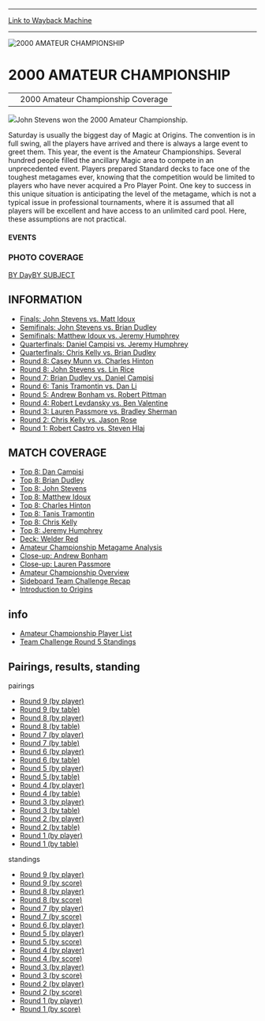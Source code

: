 
---
[Link to Wayback Machine](https://web.archive.org/web/20160303195926/http://magic.wizards.com/en/events/coverage/amchamp00)

[_metadata_:description]:- "2000 Amateur Championship Coverage"
[_metadata_:generator]:- "Drupal 7 (http://drupal.org)"
[_metadata_:node]:- "947501"
[_metadata_:source]:- "div-block-system-main"
[_metadata_:title]:- "2000 AMATEUR CHAMPIONSHIP"
[_metadata_:wayback_capture_timestamp]:- "2016-03-03 19:59:26"
[_metadata_:wayback_raw_url]:- "https://web.archive.org/web/20160303195926id_/http://magic.wizards.com/en/events/coverage/amchamp00"
[_metadata_:wayback_url]:- "http://magic.wizards.com/en/events/coverage/amchamp00"
---







![2000 AMATEUR CHAMPIONSHIP](https://media.magic.wizards.com/images/banner/large_1_4.jpg)





2000 AMATEUR CHAMPIONSHIP
=========================














|  |  |
| --- | --- |
|  | 2000 Amateur Championship Coverage |

![](https://media.magic.wizards.com/image_legacy_migration/sideboard/AMCHAMP00/Images/JohnStevens2.JPG)John Stevens won the 2000 Amateur Championship.


Saturday is usually the biggest day of Magic at Origins. The convention is in full swing, all the players have arrived and there is always a large event to greet them. This year, the event is the Amateur Championships. Several hundred people filled the ancillary Magic area to compete in an unprecedented event. Players prepared Standard decks to face one of the toughest metagames ever, knowing that the competition would be limited to players who have never acquired a Pro Player Point. One key to success in this unique situation is anticipating the level of the metagame, which is not a typical issue in professional tournaments, where it is assumed that all players will be excellent and have access to an unlimited card pool. Here, these assumptions are not practical.








#### EVENTS


### PHOTO COVERAGE


[BY Day](/en/articles/archive/event-coverage/photo-coverage-2000-amateur-championship-2015-12-16)[BY SUBJECT](/en/articles/archive/event-coverage/photo-coverage-2000-amateur-championship-2015-12-16)









INFORMATION
-----------


* [Finals: John Stevens vs. Matt Idoux](/en/articles/archive/event-coverage/finals-john-stevens-vs-matt-idoux-2015-12-16)
* [Semifinals: John Stevens vs. Brian Dudley](/en/articles/archive/event-coverage/semifinals-john-stevens-vs-brian-dudley-2015-12-16)
* [Semifinals: Matthew Idoux vs. Jeremy Humphrey](/en/articles/archive/event-coverage/semifinals-matthew-idoux-vs-jeremy-humphrey-2015-12-16)
* [Quarterfinals: Daniel Campisi vs. Jeremy Humphrey](/en/articles/archive/event-coverage/quarterfinals-daniel-campisi-vs-jeremy-humphrey-2015-12-16)
* [Quarterfinals: Chris Kelly vs. Brian Dudley](/en/articles/archive/event-coverage/quarterfinals-chris-kelly-vs-brian-dudley-2015-12-16)
* [Round 8: Casey Munn vs. Charles Hinton](/en/articles/archive/event-coverage/round-8-casey-munn-vs-charles-hinton-2015-12-16)
* [Round 8: John Stevens vs. Lin Rice](/en/articles/archive/event-coverage/round-8-john-stevens-vs-lin-rice-2015-12-16)
* [Round 7: Brian Dudley vs. Daniel Campisi](/en/articles/archive/event-coverage/round-7-brian-dudley-vs-daniel-campisi-2015-12-16)
* [Round 6: Tanis Tramontin vs. Dan Li](/en/articles/archive/event-coverage/round-6-tanis-tramontin-vs-dan-li-2015-12-16)
* [Round 5: Andrew Bonham vs. Robert Pittman](/en/articles/archive/event-coverage/round-5-andrew-bonham-vs-robert-pittman-2015-12-16)
* [Round 4: Robert Levdansky vs. Ben Valentine](/en/articles/archive/event-coverage/round-4-robert-levdansky-vs-ben-valentine-2015-12-16)
* [Round 3: Lauren Passmore vs. Bradley Sherman](/en/articles/archive/event-coverage/round-3-lauren-passmore-vs-bradley-sherman-2015-12-16)
* [Round 2: Chris Kelly vs. Jason Rose](/en/articles/archive/event-coverage/round-2-chris-kelly-vs-jason-rose-2015-12-16)
* [Round 1: Robert Castro vs. Steven Hlaj](/en/articles/archive/event-coverage/round-1-robert-castro-vs-steven-hlaj-2015-12-16)


MATCH COVERAGE
--------------


* [Top 8: Dan Campisi](/en/articles/archive/event-coverage/top-8-dan-campisi-2015-12-16)
* [Top 8: Brian Dudley](/en/articles/archive/event-coverage/top-8-brian-dudley-2015-12-16)
* [Top 8: John Stevens](/en/articles/archive/event-coverage/top-8-john-stevens-2015-12-16)
* [Top 8: Matthew Idoux](/en/articles/archive/event-coverage/top-8-matthew-idoux-2015-12-16)
* [Top 8: Charles Hinton](/en/articles/archive/event-coverage/top-8-charles-hinton-2015-12-16)
* [Top 8: Tanis Tramontin](/en/articles/archive/event-coverage/top-8-tanis-tramontin-2015-12-16)
* [Top 8: Chris Kelly](/en/articles/archive/event-coverage/top-8-chris-kelly-2015-12-16)
* [Top 8: Jeremy Humphrey](/en/articles/archive/event-coverage/top-8-jeremy-humphrey-2015-12-16)
* [Deck: Welder Red](/en/articles/archive/event-coverage/welder-red-2015-12-16)
* [Amateur Championship Metagame Analysis](/en/articles/archive/event-coverage/amateur-championship-metagame-analysis-2015-12-16)
* [Close-up: Andrew Bonham](/en/articles/archive/event-coverage/close-andrew-bonham-2015-12-16)
* [Close-up: Lauren Passmore](/en/articles/archive/event-coverage/close-lauren-passmore-2015-12-16)
* [Amateur Championship Overview](/en/articles/archive/event-coverage/amateur-championship-overview-2015-12-16)
* [Sideboard Team Challenge Recap](/en/articles/archive/event-coverage/sideboard-team-challenge-recap-2015-12-16)
* [Introduction to Origins](/en/articles/archive/event-coverage/introduction-origins-2015-12-16)


info
----


* [Amateur Championship Player List](/en/articles/archive/event-coverage/amateur-championship-player-list-2015-12-16)
* [Team Challenge Round 5 Standings](/en/articles/archive/event-coverage/team-challenge-standings-after-swiss-rounds-2015-12-16)


Pairings, results, standing
---------------------------



pairings


* [Round 9 (by player)](/en/articles/archive/event-coverage/round-9-pairings-player-2015-12-16-10)
* [Round 9 (by table)](/en/articles/archive/event-coverage/round-9-pairings-table-2015-12-16-11)
* [Round 8 (by player)](/en/articles/archive/event-coverage/round-8-pairings-player-2015-12-16-9)
* [Round 8 (by table)](/en/articles/archive/event-coverage/round-8-pairings-table-2015-12-16-9)
* [Round 7 (by player)](/en/articles/archive/event-coverage/round-7-pairings-player-2015-12-16-9)
* [Round 7 (by table)](/en/articles/archive/event-coverage/round-7-pairings-table-2015-12-16-10)
* [Round 6 (by player)](/en/articles/archive/event-coverage/round-6-pairings-player-2015-12-16-10)
* [Round 6 (by table)](/en/articles/archive/event-coverage/round-6-pairings-table-2015-12-16-10)
* [Round 5 (by player)](/en/articles/archive/event-coverage/round-5-pairings-player-2015-12-16-9)
* [Round 5 (by table)](/en/articles/archive/event-coverage/round-5-pairings-table-2015-12-16-9)
* [Round 4 (by player)](/en/articles/archive/event-coverage/round-4-pairings-player-2015-12-16-9)
* [Round 4 (by table)](/en/articles/archive/event-coverage/round-4-pairings-table-2015-12-16-9)
* [Round 3 (by player)](/en/articles/archive/event-coverage/round-3-pairings-player-2015-12-16-8)
* [Round 3 (by table)](/en/articles/archive/event-coverage/round-3-pairings-table-2015-12-16-8)
* [Round 2 (by player)](/en/articles/archive/event-coverage/round-2-pairings-player-2015-12-16-9)
* [Round 2 (by table)](/en/articles/archive/event-coverage/round-2-pairings-table-2015-12-16-9)
* [Round 1 (by player)](/en/articles/archive/event-coverage/round-1-pairings-player-2015-12-16-9)
* [Round 1 (by table)](/en/articles/archive/event-coverage/round-1-pairings-table-2015-12-16-9)


standings


* [Round 9 (by player)](/en/articles/archive/event-coverage/round-9-standings-player-2015-12-16-10)
* [Round 9 (by score)](/en/articles/archive/event-coverage/round-9-standings-score-2015-12-16-10)
* [Round 8 (by player)](/en/articles/archive/event-coverage/round-8-standings-player-2015-12-16-10)
* [Round 8 (by score)](/en/articles/archive/event-coverage/round-8-standings-score-2015-12-16-10)
* [Round 7 (by player)](/en/articles/archive/event-coverage/round-7-standings-player-2015-12-16-10)
* [Round 7 (by score)](/en/articles/archive/event-coverage/round-7-standings-score-2015-12-16-10)
* [Round 6 (by player)](/en/articles/archive/event-coverage/round-6-standings-player-2015-12-16-9)
* [Round 5 (by player)](/en/articles/archive/event-coverage/round-5-standings-player-2015-12-16-11)
* [Round 5 (by score)](/en/articles/archive/event-coverage/round-5-standings-score-2015-12-16-10)
* [Round 4 (by player)](/en/articles/archive/event-coverage/round-4-standings-player-2015-12-16-10)
* [Round 4 (by score)](/en/articles/archive/event-coverage/round-4-standings-score-2015-12-16-10)
* [Round 3 (by player)](/en/articles/archive/event-coverage/round-3-standings-player-2015-12-16-10)
* [Round 3 (by score)](/en/articles/archive/event-coverage/round-3-standings-score-2015-12-16-9)
* [Round 2 (by player)](/en/articles/archive/event-coverage/round-2-standings-player-2015-12-16-9)
* [Round 2 (by score)](/en/articles/archive/event-coverage/round-2-standings-score-2015-12-16-9)
* [Round 1 (by player)](/en/articles/archive/event-coverage/round-1-standings-player-2015-12-16-9)
* [Round 1 (by score)](/en/articles/archive/event-coverage/round-1-standings-score-2015-12-16-9)



 


